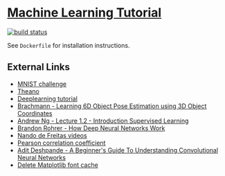# [Machine Learning Tutorial](https://igit.comm.ad.roke.co.uk/jw4/machine-learning-tutorial/builds/artifacts/master/raw/course-notes.pdf?job=test)

[![build status](https://igit.comm.ad.roke.co.uk/jw4/machine-learning-tutorial/badges/master/build.svg)](https://igit.comm.ad.roke.co.uk/jw4/machine-learning-tutorial/pipelines)

See `Dockerfile` for installation instructions.

## External Links

* [MNIST challenge](http://yann.lecun.com/exdb/mnist/)
* [Theano](http://deeplearning.net/software/theano/)
* [Deeplearning tutorial](http://deeplearning.net/tutorial/contents.html)
* [Brachmann - Learning 6D Object Pose Estimation using 3D Object Coordinates](http://wwwpub.zih.tu-dresden.de/~cvweb/publications/papers/2014/PoseEstimationECCV2014.pdf)
* [Andrew Ng - Lecture 1.2 - Introduction Supervised Learning](https://www.youtube.com/watch?v=bQI5uDxrFfA)
* [Brandon Rohrer - How Deep Neural Networks Work](https://www.youtube.com/watch?v=ILsA4nyG7I0)
* [Nando de Freitas videos](https://www.youtube.com/user/ProfNandoDF/videos)
* [Pearson correlation coefficient](https://en.wikipedia.org/wiki/Pearson_correlation_coefficient)
* [Adit Deshpande - A Beginner's Guide To Understanding Convolutional Neural Networks](https://adeshpande3.github.io/adeshpande3.github.io/A-Beginner%27s-Guide-To-Understanding-Convolutional-Neural-Networks/)
* [Delete Matplotlib font cache](https://askubuntu.com/questions/578129/plotting-with-matplotlib-in-python-3-pylab-tkinter-and-qt-fontmanager-errors)
